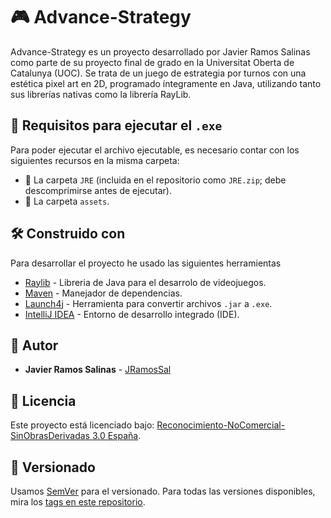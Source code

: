# 🎮 Advance-Strategy
Advance-Strategy es un proyecto desarrollado por Javier Ramos Salinas como parte de su proyecto final de grado en la Universitat Oberta de Catalunya (UOC).
Se trata de un juego de estrategia por turnos con una estética pixel art en 2D, programado íntegramente en Java, utilizando tanto sus librerías nativas como la librería RayLib.

## 🔧 Requisitos para ejecutar el `.exe`
Para poder ejecutar el archivo ejecutable, es necesario contar con los siguientes recursos en la misma carpeta:
* 📁 La carpeta `JRE` (incluida en el repositorio como `JRE.zip`; debe descomprimirse antes de ejecutar).
* 📁 La carpeta `assets`.

## 🛠️ Construido con

Para desarrollar el proyecto he usado las siguientes herramientas

* [Raylib](https://github.com/electronstudio/jaylib) - Libreria de Java para el desarrolo de videojuegos.
* [Maven](https://maven.apache.org/) - Manejador de dependencias.
* [Launch4j](https://launch4j.sourceforge.net/) - Herramienta para convertir archivos `.jar` a `.exe`.
* [IntelliJ IDEA](https://www.jetbrains.com/idea/) - Entorno de desarrollo integrado (IDE).

## 👤 Autor
* **Javier Ramos Salinas** - [JRamosSal](https://github.com/JRamosSal123)

## 📄 Licencia
Este proyecto está licenciado bajo:
[Reconocimiento-NoComercial-SinObrasDerivadas 3.0 España](https://creativecommons.org/licenses/by-nc-nd/3.0/es/).

## 📌 Versionado
Usamos [SemVer](http://semver.org/) para el versionado.
Para todas las versiones disponibles, mira los [tags en este repositorio](https://github.com/JRamosSal123/Advance-Strategy/tags).
